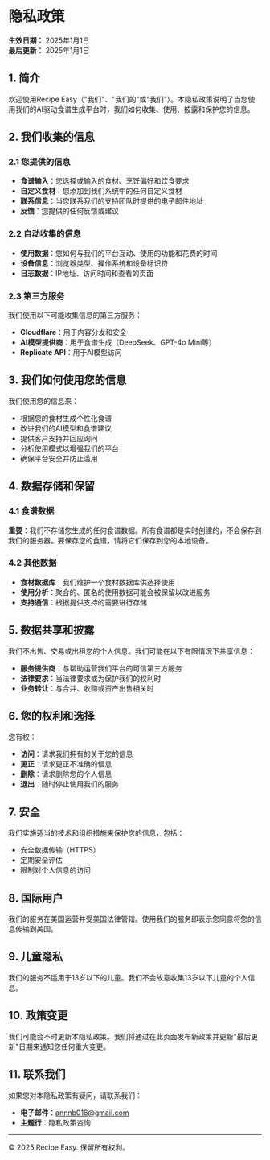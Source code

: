 # 隐私政策

**生效日期：** 2025年1月1日  
**最后更新：** 2025年1月1日

## 1. 简介

欢迎使用Recipe Easy（"我们"、"我们的"或"我们"）。本隐私政策说明了当您使用我们的AI驱动食谱生成平台时，我们如何收集、使用、披露和保护您的信息。

## 2. 我们收集的信息

### 2.1 您提供的信息
- **食谱输入**：您选择或输入的食材、烹饪偏好和饮食要求
- **自定义食材**：您添加到我们系统中的任何自定义食材
- **联系信息**：当您联系我们的支持团队时提供的电子邮件地址
- **反馈**：您提供的任何反馈或建议

### 2.2 自动收集的信息
- **使用数据**：您如何与我们的平台互动、使用的功能和花费的时间
- **设备信息**：浏览器类型、操作系统和设备标识符
- **日志数据**：IP地址、访问时间和查看的页面

### 2.3 第三方服务
我们使用以下可能收集信息的第三方服务：
- **Cloudflare**：用于内容分发和安全
- **AI模型提供商**：用于食谱生成（DeepSeek、GPT-4o Mini等）
- **Replicate API**：用于AI模型访问

## 3. 我们如何使用您的信息

我们使用您的信息来：
- 根据您的食材生成个性化食谱
- 改进我们的AI模型和食谱建议
- 提供客户支持并回应询问
- 分析使用模式以增强我们的平台
- 确保平台安全并防止滥用

## 4. 数据存储和保留

### 4.1 食谱数据
**重要**：我们不存储您生成的任何食谱数据。所有食谱都是实时创建的，不会保存到我们的服务器。要保存您的食谱，请将它们保存到您的本地设备。

### 4.2 其他数据
- **食材数据库**：我们维护一个食材数据库供选择使用
- **使用分析**：聚合的、匿名的使用数据可能会被保留以改进服务
- **支持通信**：根据提供支持的需要进行存储

## 5. 数据共享和披露

我们不出售、交易或出租您的个人信息。我们可能在以下有限情况下共享信息：
- **服务提供商**：与帮助运营我们平台的可信第三方服务
- **法律要求**：当法律要求或为保护我们的权利时
- **业务转让**：与合并、收购或资产出售相关时

## 6. 您的权利和选择

您有权：
- **访问**：请求我们拥有的关于您的信息
- **更正**：请求更正不准确的信息
- **删除**：请求删除您的个人信息
- **退出**：随时停止使用我们的服务

## 7. 安全

我们实施适当的技术和组织措施来保护您的信息，包括：
- 安全数据传输（HTTPS）
- 定期安全评估
- 限制对个人信息的访问

## 8. 国际用户

我们的服务在美国运营并受美国法律管辖。使用我们的服务即表示您同意将您的信息传输到美国。

## 9. 儿童隐私

我们的服务不适用于13岁以下的儿童。我们不会故意收集13岁以下儿童的个人信息。

## 10. 政策变更

我们可能会不时更新本隐私政策。我们将通过在此页面发布新政策并更新"最后更新"日期来通知您任何重大变更。

## 11. 联系我们

如果您对本隐私政策有疑问，请联系我们：
- **电子邮件**：annnb016@gmail.com
- **主题行**：隐私政策咨询

---

© 2025 Recipe Easy. 保留所有权利。
